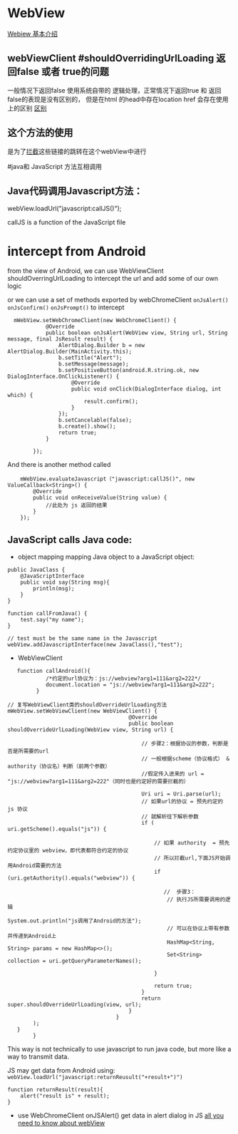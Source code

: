 # WebView 

[Webiew 基本介绍](https://blog.csdn.net/lowprofile_coding/article/details/77928614)


## webViewClient #shouldOverridingUrlLoading 返回false 或者 true的问题
一般情况下返回false 使用系统自带的 逻辑处理，正常情况下返回true 和 返回false的表现是没有区别的，
但是在html 的head中存在location href 会存在使用上的区别
[区别](https://juejin.im/post/5a5d8ef2f265da3e393a6b76)


## 这个方法的使用
是为了[拦截](https://blog.csdn.net/zhyh1986/article/details/42169159)这些链接的跳转在这个webView中进行

#java和 JavaScript 方法互相调用

## Java代码调用Javascript方法：
webView.loadUrl("javascript:callJS()");

callJS is a function of the JavaScript file 

# intercept from Android

from the view of Android, we can use WebViewClient shouldOverringUrlLoading to intercept the url and add some of our own logic

or we can use a set of methods exported by webChromeClient 
``onJsAlert()`` ``onJsConfirm()`` ``onJsPrompt()`` to intercept

````
  mWebView.setWebChromeClient(new WebChromeClient() {
            @Override
            public boolean onJsAlert(WebView view, String url, String message, final JsResult result) {
                AlertDialog.Builder b = new AlertDialog.Builder(MainActivity.this);
                b.setTitle("Alert");
                b.setMessage(message);
                b.setPositiveButton(android.R.string.ok, new DialogInterface.OnClickListener() {
                    @Override
                    public void onClick(DialogInterface dialog, int which) {
                        result.confirm();
                    }
                });
                b.setCancelable(false);
                b.create().show();
                return true;
            }

        });
````

And there is another method called 
````
    mWebView.evaluateJavascript（"javascript:callJS()", new ValueCallback<String>() {
        @Override
        public void onReceiveValue(String value) {
            //此处为 js 返回的结果
        }
    });
````

## JavaScript calls Java code:

- object mapping 
mapping Java object to a JavaScript object:

`````
public JavaClass {
	@JavaScriptInterface
	public void say(String msg){
		println(msg);
	}
}
````` 

`````
function callFromJava() {
	test.say("my name");
}
`````

````
// test must be the same name in the Javascript
webView.addJavascriptInterface(new JavaClass(),"test");
````

- WebViewClient 

````
   function callAndroid(){
            /*约定的url协议为：js://webview?arg1=111&arg2=222*/
            document.location = "js://webview?arg1=111&arg2=222";
         }
````

````
// 复写WebViewClient类的shouldOverrideUrlLoading方法
mWebView.setWebViewClient(new WebViewClient() {
                                      @Override
                                      public boolean shouldOverrideUrlLoading(WebView view, String url) {

                                          // 步骤2：根据协议的参数，判断是否是所需要的url
                                          // 一般根据scheme（协议格式） & authority（协议名）判断（前两个参数）
                                          //假定传入进来的 url = "js://webview?arg1=111&arg2=222"（同时也是约定好的需要拦截的）

                                          Uri uri = Uri.parse(url);                                 
                                          // 如果url的协议 = 预先约定的 js 协议
                                          // 就解析往下解析参数
                                          if ( uri.getScheme().equals("js")) {

                                              // 如果 authority  = 预先约定协议里的 webview，即代表都符合约定的协议
                                              // 所以拦截url,下面JS开始调用Android需要的方法
                                              if (uri.getAuthority().equals("webview")) {

                                                 //  步骤3：
                                                  // 执行JS所需要调用的逻辑
                                                  System.out.println("js调用了Android的方法");
                                                  // 可以在协议上带有参数并传递到Android上
                                                  HashMap<String, String> params = new HashMap<>();
                                                  Set<String> collection = uri.getQueryParameterNames();

                                              }

                                              return true;
                                          }
                                          return super.shouldOverrideUrlLoading(view, url);
                                      }
                                  }
        );
   }
        }
````

This way is not technically to use javascript to run java code, but more like a way to transmit data.

JS may get data from Android using:
``webView.loadUrl("javascript:returnReusult("+result+")")``

````
function returnResult(result){
	alert("result is" + result);
}
````

- use WebChromeClient onJSAlert() get data in alert dialog in JS
[all you need to know about webView ](https://blog.csdn.net/carson_ho/article/details/64904691)


